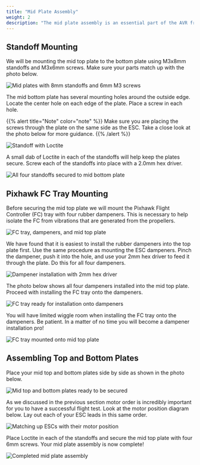 ```yaml
---
title: "Mid Plate Assembly"
weight: 2
description: "The mid plate assembly is an essential part of the AVR frame. It holds the motor arms, ESC leads, and Pixhawk FC."
---
```


## Standoff Mounting

We will be mounting the mid top plate to the bottom plate using M3x8mm standoffs and M3x6mm screws. Make sure your parts match up with the photo below.

![Mid plates with 8mm standoffs and 6mm M3 screws](mid_plate_assembly_1.jpg)

The mid bottom plate has several mounting holes around the outside edge. Locate the center hole on each edge of the plate. Place a screw in each hole.

{{% alert title="Note" color="note" %}}
Make sure you are placing the screws through the plate on the same side as the ESC. Take a close look at the photo below for more guidance.
{{% /alert %}}

![Standoff with Loctite](mid_plate_assembly_2.jpg)

A small dab of Loctite in each of the standoffs will help keep the plates secure. Screw each of the standoffs into place with a 2.0mm hex driver.

![All four standoffs secured to mid bottom plate](mid_plate_assembly_3.jpg)

## Pixhawk FC Tray Mounting

Before securing the mid top plate we will mount the Pixhawk Flight Controller (FC) tray with four rubber dampeners. This is necessary to help isolate the FC from vibrations that are generated from the propellers.

![FC tray, dampeners, and mid top plate](mid_plate_assembly_4.jpg)

We have found that it is easiest to install the rubber dampeners into the top plate first. Use the same procedure as mounting the ESC dampeners. Pinch the dampener, push it into the hole, and use your 2mm hex driver to feed it through the plate. Do this for all four dampeners.

![Dampener installation with 2mm hex driver](mid_plate_assembly_5.jpg)

The photo below shows all four dampeners installed into the mid top plate. Proceed with installing the FC tray onto the dampeners.

![FC tray ready for installation onto dampeners](mid_plate_assembly_6.jpg)

You will have limited wiggle room when installing the FC tray onto the dampeners. Be patient. In a matter of no time you will become a dampener installation pro!

![FC tray mounted onto mid top plate](mid_plate_assembly_7.jpg)

## Assembling Top and Bottom Plates

Place your mid top and bottom plates side by side as shown in the photo below.

![Mid top and bottom plates ready to be secured](mid_plate_assembly_8.jpg)

As we discussed in the previous section motor order is incredibly important for you to have a successful flight test. Look at the motor position diagram below. Lay out each of your ESC leads in this same order.

![Matching up ESCs with their motor position](mid_plate_assembly_9.jpg)

Place Loctite in each of the standoffs and secure the mid top plate with four 6mm screws. Your mid plate assembly is now complete!

![Completed mid plate assembly](mid_plate_assembly_10.jpg)
